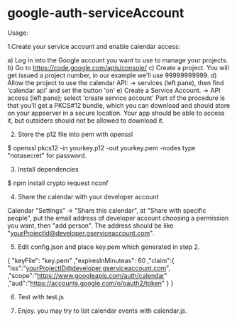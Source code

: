 google-auth-serviceAccount
==========================
Usage:

1.Create your service account and enable calendar access:

a) Log in into the Google account you want to use to manage your projects.
b) Go to https://code.google.com/apis/console/
c) Create a project. You will get issued a project number, in our example
   we'll use 99999999999.
d) Allow the project to use the calendar API:
   -> services (left pane), then find 'calendar api' and set the button 'on'
e) Create a Service Account.
   -> API access (left pane); select 'create service account'
   Part of the procedure is that you'll get a PKCS#12 bundle, which you can
   download and should store on your appserver in a secure location. Your
   app should be able to access it, but outsiders should not be allowed to
   download it.

2. Store the p12 file into pem with openssl

$ openssl pkcs12 -in yourkey.p12 -out yourkey.pem -nodes
 type "notasecret" for password.

3. Install dependencies

$ npm install crypto request nconf

4. Share the calendar with your developer account

Calendar "Settings" -> "Share this calendar", at "Share with specific people",
put the email address of developer account choosing a permission you want, then "add person".
The address should be like "yourProjectId@developer.gserviceaccount.com".

5. Edit config.json and place key.pem which generated in step 2.

{
 "keyFile": "key.pem"
,"expiresInMinuteas": 60
,"claim":{
	 "iss":"yourProjectID@developer.gserviceaccount.com",
	,"scope":"https://www.googleapis.com/auth/calendar"
	,"aud":"https://accounts.google.com/o/oauth2/token"
 }
}

6. Test with test.js


7. Enjoy. you may try to list calendar events with calendar.js.
